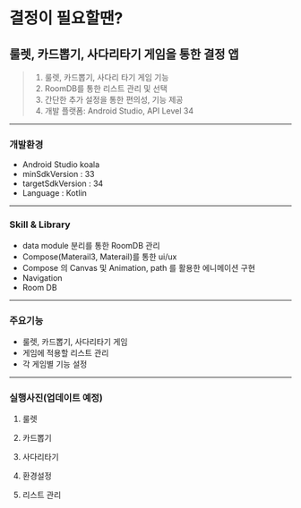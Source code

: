 # 결정이 필요할땐?
## 룰렛, 카드뽑기, 사다리타기 게임을 통한 결정 앱
> 1. 룰렛, 카드뽑기, 사다리 타기 게임 기능
> 2. RoomDB를 통한 리스트 관리 및 선택
> 3. 간단한 추가 설정을 통한 편의성, 기능 제공
> 4. 개발 플랫폼:  Android Studio, API Level 34
------------
### 개발환경
+ Android Studio koala  
+ minSdkVersion : 33
+ targetSdkVersion : 34
+ Language : Kotlin 
------------
### Skill & Library
+ data module 분리를 통한 RoomDB 관리
+ Compose(Materail3, Materail)를 통한 ui/ux
+ Compose 의 Canvas 및 Animation, path 를 활용한 에니메이션 구현
+ Navigation
+ Room DB 
------------  
### 주요기능
+ 룰렛, 카드뽑기, 사다리타기 게임
+ 게임에 적용할 리스트 관리
+ 각 게임별 기능 설정
------------
### 실행사진(업데이트 예정)
1. 룰렛

2. 카드뽑기

3. 사다리타기

4. 환경설정
  
5. 리스트 관리 


